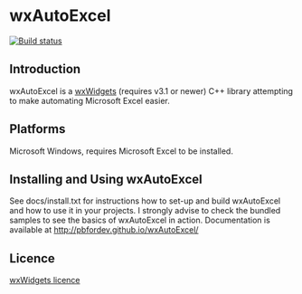 # wxAutoExcel
[![Build status](https://ci.appveyor.com/api/projects/status/q9r7w07abnhwno78/branch/master?svg=true)](https://ci.appveyor.com/project/pbfordev/wxautoexcel/branch/master)


Introduction
---------
wxAutoExcel is a [wxWidgets](http://www.wxwidgets.org) (requires v3.1 or newer) 
C++ library attempting to make automating Microsoft Excel easier.

Platforms
---------
 
Microsoft Windows, requires Microsoft Excel to be installed.

Installing and Using wxAutoExcel
---------
See docs/install.txt for instructions how to set-up and build wxAutoExcel and how to
use it in your projects. I strongly advise to check the bundled samples to see 
the basics of wxAutoExcel in action.
Documentation is available at http://pbfordev.github.io/wxAutoExcel/

Licence
---------
[wxWidgets licence](https://github.com/wxWidgets/wxWidgets/blob/master/docs/licence.txt) 